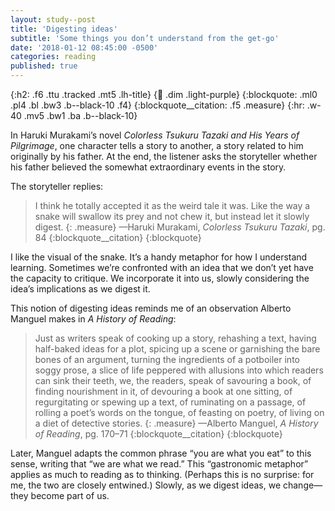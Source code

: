 ```yaml
---
layout: study--post
title: 'Digesting ideas'
subtitle: 'Some things you don’t understand from the get-go'
date: '2018-01-12 08:45:00 -0500'
categories: reading
published: true
---
```


{:h2: .f6 .ttu .tracked .mt5 .lh-title}
{:link: .dim .light-purple}
{:blockquote: .ml0 .pl4 .bl .bw3 .b--black-10 .f4}
{:blockquote__citation: .f5 .measure}
{:hr: .w-40 .mv5 .bw1 .ba .b--black-10}

In Haruki Murakami’s novel *Colorless Tsukuru Tazaki and His Years of Pilgrimage*, one character
tells a story to another, a story related to him originally by his father. At the end, the listener
asks the storyteller whether his father believed the somewhat extraordinary events in the story.

The storyteller replies:

> I think he totally accepted it as the weird tale it was. Like the way a snake will swallow its prey
> and not chew it, but instead let it slowly digest.
> {: .measure}
> —Haruki Murakami, *Colorless Tsukuru Tazaki*, pg. 84
> {:blockquote__citation}
{:blockquote}

I like the visual of the snake. It’s a handy metaphor for how I understand learning. Sometimes we’re
confronted with an idea that we don’t yet have the capacity to critique. We incorporate it into us,
slowly considering the idea’s implications as we digest it.

This notion of digesting ideas reminds me of an observation Alberto Manguel makes in *A History of Reading*:

> Just as writers speak of cooking up a story, rehashing a text, having half-baked ideas for a plot, spicing
> up a scene or garnishing the bare bones of an argument, turning the ingredients of a potboiler into soggy
> prose, a slice of life peppered with allusions into which readers can sink their teeth, we, the readers,
> speak of savouring a book, of finding nourishment in it, of devouring a book at one sitting, of regurgitating
> or spewing up a text, of ruminating on a passage, of rolling a poet’s words on the tongue, of feasting on
> poetry, of living on a diet of detective stories.
> {: .measure}
> —Alberto Manguel, *A History of Reading*, pg. 170–71
> {:blockquote__citation}
{:blockquote}

Later, Manguel adapts the common phrase “you are what you eat” to this sense, writing that “we are what we read.”
This “gastronomic metaphor” applies as much to reading as to thinking. (Perhaps this is no surprise: for me,
the two are closely entwined.) Slowly, as we digest ideas, we change—they become part of us.
